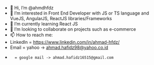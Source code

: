 - 👋 Hi, I’m @ahmdhfdz
- 👀 I’m interested in Front End Developer with JS or TS language and VueJS, AngularJS, ReactJS libraries/Frameworks
- 🌱 I’m currently learning React JS
- 💞️ I’m looking to collaborate on projects such as e-commerce 
- 📫 How to reach me:
- LinkedIn = https://www.linkedin.com/in/ahmad-hfdz/
- Email = yahoo       -> ahmad.hafidz98@yahoo.co.id
-       = google mail -> ahmad.hafidz16515@gmail.com

<!---
ahmdhfdz/ahmdhfdz is a ✨ special ✨ repository because its `README.md` (this file) appears on your GitHub profile.
You can click the Preview link to take a look at your changes.
--->
